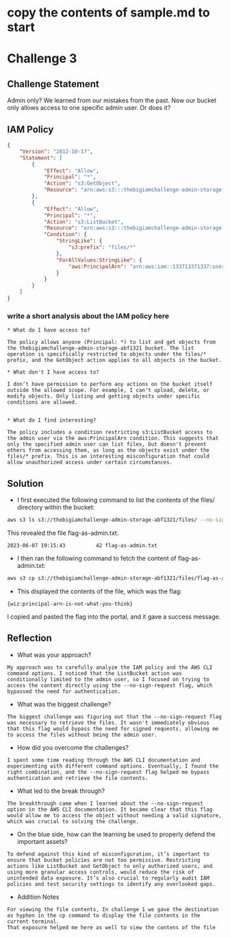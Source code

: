 # copy the contents of sample.md to start
# Challenge 3

## Challenge Statement
Admin only? We learned from our mistakes from the past. Now our bucket only allows access to one specific admin user. Or does it?

## IAM Policy
```json
{
    "Version": "2012-10-17",
    "Statement": [
        {
            "Effect": "Allow",
            "Principal": "*",
            "Action": "s3:GetObject",
            "Resource": "arn:aws:s3:::thebigiamchallenge-admin-storage-abf1321/*"
        },
        {
            "Effect": "Allow",
            "Principal": "*",
            "Action": "s3:ListBucket",
            "Resource": "arn:aws:s3:::thebigiamchallenge-admin-storage-abf1321",
            "Condition": {
                "StringLike": {
                    "s3:prefix": "files/*"
                },
                "ForAllValues:StringLike": {
                    "aws:PrincipalArn": "arn:aws:iam::133713371337:user/admin"
                }
            }
        }
    ]
}
```
### write a short analysis about the IAM policy here
```
* What do I have access to?

The policy allows anyone (Principal: *) to list and get objects from the thebigiamchallenge-admin-storage-abf1321 bucket. The list operation is specifically restricted to objects under the files/* prefix, and the GetObject action applies to all objects in the bucket.

* What don't I have access to?

I don’t have permission to perform any actions on the bucket itself outside the allowed scope. For example, I can't upload, delete, or modify objects. Only listing and getting objects under specific conditions are allowed.


* What do I find interesting?

The policy includes a condition restricting s3:ListBucket access to the admin user via the aws:PrincipalArn condition. This suggests that only the specified admin user can list files, but doesn't prevent others from accessing them, as long as the objects exist under the files/* prefix. This is an interesting misconfiguration that could allow unauthorized access under certain circumstances.

```

## Solution
* I first executed the following command to list the contents of the files/ directory within the bucket:

```bash
aws s3 ls s3://thebigiamchallenge-admin-storage-abf1321/files/ --no-sign-request
```
This revealed the file flag-as-admin.txt.
```
2023-06-07 19:15:43          42 flag-as-admin.txt
```

* I then ran the following command to fetch the content of flag-as-admin.txt:
```bash
aws s3 cp s3://thebigiamchallenge-admin-storage-abf1321/files/flag-as-admin.txt - --no-sign-request
```

* This displayed the contents of the file, which was the flag:
```
{wiz:principal-arn-is-not-what-you-think}
```
I copied and pasted the flag into the portal, and it gave a success message.

## Reflection
* What was your approach?

```
My approach was to carefully analyze the IAM policy and the AWS CLI command options. I noticed that the ListBucket action was conditionally limited to the admin user, so I focused on trying to access the content directly using the --no-sign-request flag, which bypassed the need for authentication.
```

* What was the biggest challenge?

```
The biggest challenge was figuring out that the --no-sign-request flag was necessary to retrieve the files. It wasn't immediately obvious that this flag would bypass the need for signed requests, allowing me to access the files without being the admin user.
```

* How did you overcome the challenges?

```
I spent some time reading through the AWS CLI documentation and experimenting with different command options. Eventually, I found the right combination, and the --no-sign-request flag helped me bypass authentication and retrieve the file contents.
```

* What led to the break through?

```
The breakthrough came when I learned about the --no-sign-request option in the AWS CLI documentation. It became clear that this flag would allow me to access the object without needing a valid signature, which was crucial to solving the challenge.

```

* On the blue side, how can the learning be used to properly defend the important assets? 

```
To defend against this kind of misconfiguration, it’s important to ensure that bucket policies are not too permissive. Restricting actions like ListBucket and GetObject to only authorized users, and using more granular access controls, would reduce the risk of unintended data exposure. It’s also crucial to regularly audit IAM policies and test security settings to identify any overlooked gaps.
```

* Addition Notes

```
For viewing the file contents, In challenge 1 we gave the destination as hyphen in the cp command to display the file contents in the current terminal.
That exposure helped me here as well to view the contens of the file
```

